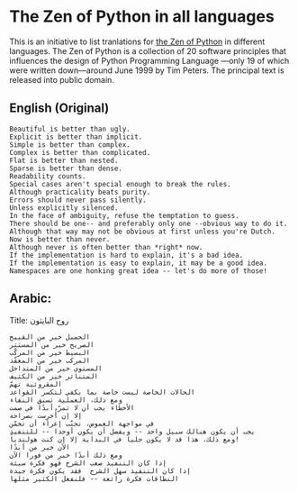 # The Zen of Python in all languages
This is an initiative to list tranlations for [the Zen of Python](https://www.python.org/dev/peps/pep-0020/) in different languages. 
The Zen of Python is a collection of 20 software principles that influences the design of Python Programming Language —only 19 of which were written down—around June 1999 by Tim Peters. The principal text is released into public domain.


## English (Original) 

```
Beautiful is better than ugly.
Explicit is better than implicit.
Simple is better than complex.
Complex is better than complicated.
Flat is better than nested.
Sparse is better than dense.
Readability counts.
Special cases aren't special enough to break the rules.
Although practicality beats purity.
Errors should never pass silently.
Unless explicitly silenced.
In the face of ambiguity, refuse the temptation to guess.
There should be one-- and preferably only one --obvious way to do it.
Although that way may not be obvious at first unless you're Dutch.
Now is better than never.
Although never is often better than *right* now.
If the implementation is hard to explain, it's a bad idea.
If the implementation is easy to explain, it may be a good idea.
Namespaces are one honking great idea -- let's do more of those!
```

## Arabic: 
Title: روح البايثون
```
الجميل خير من القبيح
الصريح خير من المستتر
البسيط خير من المركّب
المركب خير من المعقّد
المستوي خير من المتداخل
المتناثر خير من الكثيف
المقروئية تهمّ
الحالات الخاصة ليست خاصة بما يكفي لتكسر القواعد
ومع ذلك، العملية تسبق النقاء
الأخطاء يجب أن لا تمرّ أبدًا في صمت 
إلا إن أُخرِست بصراحة
في مواجهة الغموض، تجنّب إغراء أن تخمّن
يجب أن يكون هنالك سبيل واحد -- ويفضل أن يكون أوحدا -- للتنفيذ
ومع ذلك، هذا قد لا يكون جليا في البداية إلا إن كنت هولندياً!
الآن خير من أبدًا
ومع ذلك أبدًا خير من فورا الآن
إذا كان التنفيذ صعب الشرح فهو فكرة سيئة
إذا كان التنفيذ سهل الشرح  فقد يكون فكرة جيدة
النطاقات فكرة رائعة -- فلنفعل الكثير مثلها
```
